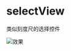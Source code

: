 # selectView
类似刻度尺的选择控件

![效果](https://github.com/ldoublem/selectView/blob/master/%E6%95%88%E6%9E%9C.gif)
